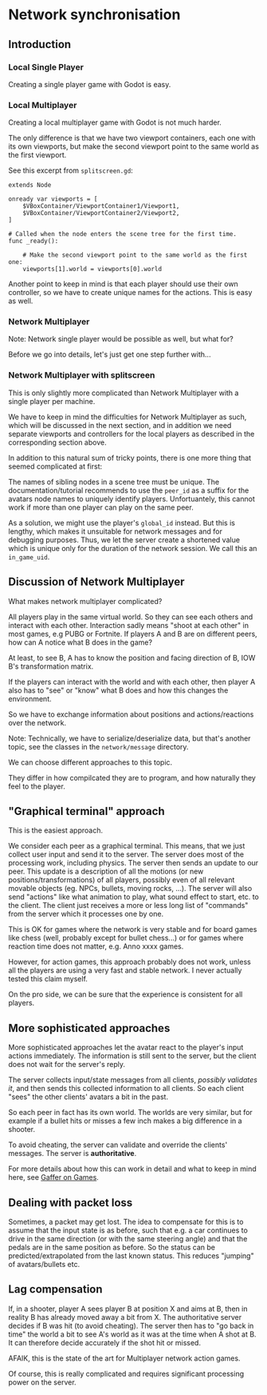 # Network synchronisation

## Introduction

### Local Single Player

Creating a single player game with Godot is easy.

### Local Multiplayer

Creating a local multiplayer game with Godot is not much harder.

The only difference is that we have two viewport containers,
each one with its own viewports, but make the second viewport
point to the same world as the first viewport.

See this excerpt from `splitscreen.gd`:

    extends Node

    onready var viewports = [ 
        $VBoxContainer/ViewportContainer1/Viewport1,
        $VBoxContainer/ViewportContainer2/Viewport2,
    ]

    # Called when the node enters the scene tree for the first time.
    func _ready():
        
        # Make the second viewport point to the same world as the first one:
        viewports[1].world = viewports[0].world

Another point to keep in mind is that each player should use their own controller,
so we have to create unique names for the actions. This is easy as well.

### Network Multiplayer

Note: Network single player would be possible as well, but what for?

Before we go into details, let's just get one step further with...

### Network Multiplayer with splitscreen

This is only slightly more complicated than Network Multiplayer
with a single player per machine.

We have to keep in mind the difficulties for Network Multiplayer as such,
which will be discussed in the next section,
and in addition we need separate viewports and controllers for the local players
as described in the corresponding section above.

In addition to this natural sum of tricky points, there is one more thing
that seemed complicated at first:

The names of sibling nodes in a scene tree must be unique.
The documentation/tutorial recommends to use the `peer_id` as a suffix
for the avatars node names to uniquely identify players.
Unfortuantely, this cannot work if more than one player can play on the same peer.

As a solution, we might use the player's `global_id` instead.
But this is lengthy, which makes it unsuitable for network messages
and for debugging purposes.
Thus, we let the server create a shortened value
which is unique only for the duration of the network session.
We call this an `in_game_uid`.

## Discussion of Network Multiplayer

What makes network multiplayer complicated?

All players play in the same virtual world.
So they can see each others and interact with each other.
Interaction sadly means "shoot at each other" in most games, e.g PUBG or Fortnite.
If players A and B are on different peers, how can A notice what B does in the game?

At least, to see B, A has to know the position and facing direction of B, IOW B's transformation matrix.

If the players can interact with the world and with each other,
then player A also has to "see" or "know" what B does and how this changes
the environment.

So we have to exchange information about positions and actions/reactions over the network.

Note: Technically, we have to serialize/deserialize data, but that's another topic,
see the classes in the `network/message` directory. 

We can choose different approaches to this topic.

They differ in how compilcated they are to program, and how naturally they feel to the player.

## "Graphical terminal" approach

This is the easiest approach.

We consider each peer as a graphical terminal.
This means, that we just collect user input and send it to the server.
The server does most of the processing work, including physics.
The server then sends an update to our peer. This update is a description
of all the motions (or new positions/transformations) of all players,
possibly even of all relevant movable objects (eg. NPCs, bullets, moving rocks, ...).
The server will also send "actions" like what animation to play, what sound effect to start,
etc. to the client.
The client just receives a more or less long list of "commands" from the server which
it processes one by one.

This is OK for games where the network is very stable and for board games like chess
(well, probably except for bullet chess...) or for games where reaction time does not matter,
e.g. Anno xxxx games.

However, for action games, this approach probably does not work,
unless all the players are using a very fast and stable network.
I never actually tested this claim myself.

On the pro side, we can be sure that the experience is consistent for all players.

## More sophisticated approaches

More sophisticated approaches let the avatar react to the player's input actions
immediately. The information is still sent to the server, but the client does not
wait for the server's reply.

The server collects input/state messages from all clients,
*possibly validates it*,
and then sends this collected information to all clients.
So each client "sees" the other clients' avatars a bit in the past.

So each peer in fact has its own world. The worlds are very similar, but for example
if a bullet hits or misses a few inch makes a big difference in a shooter.

To avoid cheating, the server can validate and override the clients' messages.
The server is **authoritative**. 

For more details about how this can work in detail and what to keep in mind here,
see [Gaffer on Games](https://gafferongames.com/post/what_every_programmer_needs_to_know_about_game_networking/).

## Dealing with packet loss

Sometimes, a packet may get lost. The idea to compensate for this is to assume
that the input state is as before, such that e.g. a car continues to drive
in the same direction (or with the same steering angle) and that the pedals
are in the same position as before.
So the status can be predicted/extrapolated from the last known status.
This reduces "jumping" of avatars/bullets etc.

## Lag compensation

If, in a shooter, player A sees player B at position X and aims at B,
then in reality B has already moved away a bit from X.
The authoritative server decides if B was hit (to avoid cheating).
The server then has to "go back in time" the world a bit to see A's world as it
was at the time when A shot at B. It can therefore decide accurately
if the shot hit or missed.

AFAIK, this is the state of the art for Multiplayer network action games.

Of course, this is really complicated and requires significant processing power
on the server.



